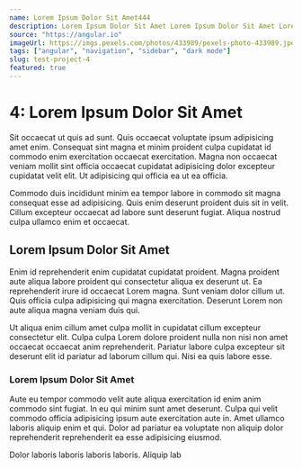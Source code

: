 ```yaml
---
name: Lorem Ipsum Dolor Sit Amet444
description: Lorem Ipsum Dolor Sit Amet Lorem Ipsum Dolor Sit Amet Lorem Ipsum Dolor Sit Amet Lorem Ipsum Dolor Sit Amet Lorem Ipsum Dolor Sit Amet
source: "https://angular.io"
imageUrl: https://imgs.pexels.com/photos/433989/pexels-photo-433989.jpeg?auto=compress&cs=tinysrgb&w=1600
tags: ["angular", "navigation", "sidebar", "dark mode"]
slug: test-project-4
featured: true
---
```


# 4: Lorem Ipsum Dolor Sit Amet

Sit occaecat ut quis ad sunt. Quis occaecat voluptate ipsum adipisicing amet enim. Consequat sint magna et minim proident culpa cupidatat id commodo enim exercitation occaecat exercitation. Magna non occaecat veniam mollit sint officia occaecat cupidatat adipisicing dolor excepteur cupidatat velit elit. Ut adipisicing qui officia ea ut ea officia.

Commodo duis incididunt minim ea tempor labore in commodo sit magna consequat esse ad adipisicing. Quis enim deserunt proident duis sit in velit. Cillum excepteur occaecat ad labore sunt deserunt fugiat. Aliqua nostrud culpa ullamco enim et occaecat.

## Lorem Ipsum Dolor Sit Amet

Enim id reprehenderit enim cupidatat cupidatat proident. Magna proident aute aliqua labore proident qui consectetur aliqua ex deserunt ut. Ea reprehenderit irure id occaecat Lorem magna. Sunt veniam dolor cillum ut. Quis officia culpa adipisicing qui magna exercitation. Deserunt Lorem non aute aliqua magna veniam duis qui.

Ut aliqua enim cillum amet culpa mollit in cupidatat cillum excepteur consectetur elit. Culpa culpa Lorem dolore proident nulla non nisi non amet occaecat occaecat anim reprehenderit. Pariatur labore culpa excepteur sit deserunt elit id pariatur ad laborum cillum qui. Nisi ea quis labore esse.

### Lorem Ipsum Dolor Sit Amet

Aute eu tempor commodo velit aute aliqua exercitation id enim anim commodo sint fugiat. In eu qui minim sunt amet deserunt. Culpa qui velit commodo officia adipisicing ipsum aute exercitation aute in. Amet ullamco laboris aliquip enim et qui. Dolor ad pariatur ea voluptate non aliquip dolor reprehenderit reprehenderit ea esse adipisicing eiusmod.

Dolor laboris laboris laboris laboris. Aliquip lab

